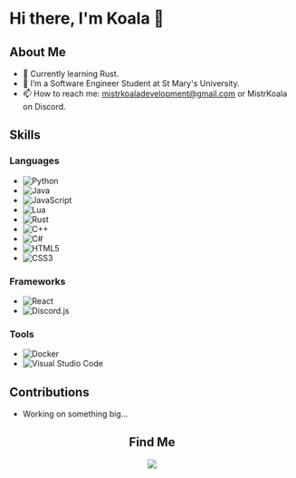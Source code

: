 
# Hi there, I'm Koala 👋

## About Me
- 🌱 Currently learning Rust.
- 💼 I’m a Software Engineer Student at St Mary's University.
- 📫 How to reach me: mistrkoaladevelopment@gmail.com or MistrKoala on Discord.




## Skills

### Languages
- ![Python](https://img.shields.io/badge/-Python-3776AB?style=flat-square&logo=python&logoColor=ffffff) 
- ![Java](https://img.shields.io/badge/-Java-007396?style=flat-square&logo=java&logoColor=ffffff) 
- ![JavaScript](https://img.shields.io/badge/-JavaScript-F7DF1E?style=flat-square&logo=javascript&logoColor=000000) 
- ![Lua](https://img.shields.io/badge/-Lua-2C2D72?style=flat-square&logo=lua&logoColor=ffffff) 
- ![Rust](https://img.shields.io/badge/-Rust-000000?style=flat-square&logo=rust&logoColor=ffffff) 
- ![C++](https://img.shields.io/badge/-C++-00599C?style=flat-square&logo=c%2B%2B&logoColor=ffffff) 
- ![C#](https://img.shields.io/badge/-C%23-239120?style=flat-square&logo=csharp&logoColor=ffffff) 
- ![HTML5](https://img.shields.io/badge/-HTML5-E34F26?style=flat-square&logo=html5&logoColor=ffffff) 
- ![CSS3](https://img.shields.io/badge/-CSS3-1572B6?style=flat-square&logo=css3&logoColor=ffffff) 

### Frameworks
- ![React](https://img.shields.io/badge/-React-61DAFB?style=flat-square&logo=react&logoColor=ffffff) 
- ![Discord.js](https://img.shields.io/badge/-Discord.js-5865F2?style=flat-square&logo=discord&logoColor=ffffff)

### Tools
- ![Docker](https://img.shields.io/badge/-Docker-2496ED?style=flat-square&logo=docker&logoColor=ffffff) 
- ![Visual Studio Code](https://img.shields.io/badge/-Visual%20Studio%20Code-007ACC?style=flat-square&logo=visual-studio-code&logoColor=ffffff)


 





## Contributions
- Working on something big...



<h2 align="center">Find Me</h2>
 <p align="center">
    <a href="https://discord.gg/8HwggqPQ5u" alt="Koala Studios">
        <img src="https://img.shields.io/badge/Discord-7289DA?style=for-the-badge&logo=discord&logoColor=white">
    </a>

 </p>
